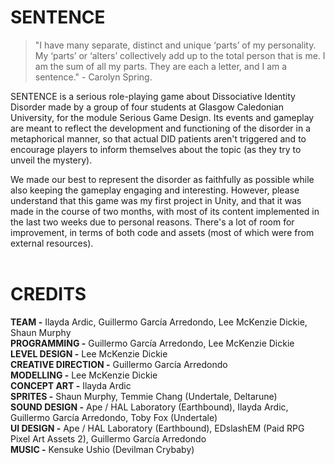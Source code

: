 # **SENTENCE**
> "I have many separate, distinct and unique ‘parts’ of my personality. My ‘parts’ or ‘alters’ collectively add up to the total person that is me. I am the sum of all my parts. They are each a letter, and I am a sentence." - Carolyn Spring.

SENTENCE is a serious role-playing game about Dissociative Identity Disorder made by a group of four students at Glasgow Caledonian University, for the module Serious Game Design. Its events and gameplay are meant to reflect the development and functioning of the disorder in a metaphorical manner, so that actual DID patients aren't triggered and to encourage players to inform themselves about the topic (as they try to unveil the mystery). 

We made our best to represent the disorder as faithfully as possible while also keeping the gameplay engaging and interesting. However, please understand that this game was my first project in Unity, and that it was made in the course of two months, with most of its content implemented in the last two weeks due to personal reasons. There's a lot of room for improvement, in terms of both code and assets (most of which were from external resources).
<br/>
<br/>
# CREDITS
**TEAM -** Ilayda Ardic, Guillermo García Arredondo, Lee McKenzie Dickie, Shaun Murphy <br/>
**PROGRAMMING -** Guillermo García Arredondo, Lee McKenzie Dickie <br/>
**LEVEL DESIGN -** Lee McKenzie Dickie <br/>
**CREATIVE DIRECTION -** Guillermo García Arredondo <br/>
**MODELLING -** Lee McKenzie Dickie <br/>
**CONCEPT ART -** Ilayda Ardic <br/>
**SPRITES -** Shaun Murphy, Temmie Chang (Undertale, Deltarune) <br/>
**SOUND DESIGN -** Ape / HAL Laboratory (Earthbound), Ilayda Ardic, Guillermo García Arredondo, Toby Fox (Undertale) <br/>
**UI DESIGN -** Ape / HAL Laboratory (Earthbound), EDslashEM (Paid RPG Pixel Art Assets 2), Guillermo García Arredondo <br/>
**MUSIC -** Kensuke Ushio (Devilman Crybaby) <br/>
